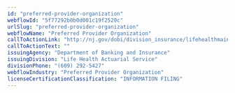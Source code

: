 ```yaml
---
id: "preferred-provider-organization"
webflowId: "5f77292b0b0d001c19f2520c"
urlSlug: "preferred-provider-organization"
webflowName: "Preferred Provider Organization"
callToActionLink: "http://nj.gov/dobi/division_insurance/lifehealthmain.html"
callToActionText: ""
issuingAgency: "Department of Banking and Insurance"
issuingDivision: "Life Health Actuarial Service"
divisionPhone: "(609) 292-5427"
webflowIndustry: "Preferred Provider Organization"
licenseCertificationClassification: "INFORMATION FILING"
---
```

